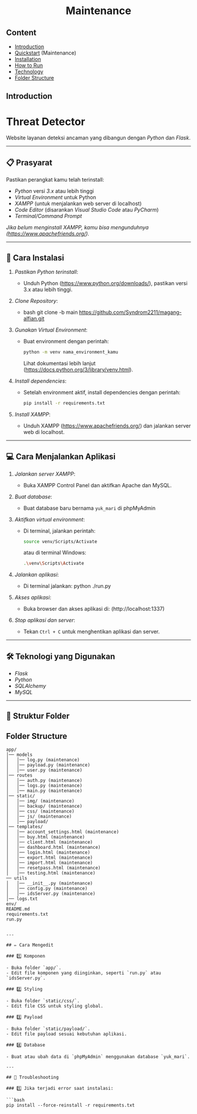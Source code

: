 <center><h1>Maintenance</h1></center>

## Content

- [Introduction](#Introduction)
- [Quickstart](#Quickstart) (Maintenance)
- [Installation](#Installation)
- [How to Run](#How-To-Run)
- [Technology](#Techonology)
- [Folder Structure](#Folder-Structure)

## Introduction 

# Threat Detector

Website layanan deteksi ancaman yang dibangun dengan *Python* dan *Flask*.

---

## 📋 Prasyarat

Pastikan perangkat kamu telah terinstall:

- *Python* versi *3.x* atau lebih tinggi
- *Virtual Environment* untuk Python
- *XAMPP* (untuk menjalankan web server di localhost)
- *Code Editor* (disarankan *Visual Studio Code* atau *PyCharm*)
- *Terminal/Command Prompt*

*Jika belum menginstall XAMPP, kamu bisa mengunduhnya (https://www.apachefriends.org/).*

---

## 🚀 Cara Instalasi

1. *Pastikan Python terinstall*:
   - Unduh Python (https://www.python.org/downloads/), pastikan versi 3.x atau lebih tinggi.
2. *Clone Repository*:
   - bash
   git clone -b main https://github.com/Syndrom2211/magang-alfian.git

3. *Gunakan Virtual Environment*:
   - Buat environment dengan perintah: 
     ```bash
     python -m venv nama_environment_kamu
     ```
     Lihat dokumentasi lebih lanjut (https://docs.python.org/3/library/venv.html).

4. *Install dependencies*:
   - Setelah environment aktif, install dependencies dengan perintah:
     ```bash
     pip install -r requirements.txt
     ```

5. *Install XAMPP*:
   - Unduh XAMPP (https://www.apachefriends.org/) dan jalankan server web di localhost.

---

## 💻 Cara Menjalankan Aplikasi

1. *Jalankan server XAMPP*:
   - Buka XAMPP Control Panel dan aktifkan Apache dan MySQL.

2. *Buat database*:
   - Buat database baru bernama `yuk_mari` di phpMyAdmin

3. *Aktifkan virtual environment*:
   - Di terminal, jalankan perintah:
     ```bash
     source venv/Scripts/Activate
     ```
     atau di terminal Windows:
     ```bash
     .\venv\Scripts\Activate
     ```

4. *Jalankan aplikasi*:
   - Di terminal jalankan:
    python ./run.py

5. *Akses aplikasi*:
   - Buka browser dan akses aplikasi di: 
     (http://localhost:1337)

6. *Stop aplikasi dan server*:
   - Tekan `Ctrl + C` untuk menghentikan aplikasi dan server.

---

## 🛠️ Teknologi yang Digunakan

- *Flask*
- *Python*
- *SQLAlchemy*
- *MySQL*

---

## 📁 Struktur Folder



## Folder Structure
```
app/
│── models
│   │── log.py (maintenance)          
│   │── payload.py (maintenance)
│   │── user.py (maintenance)
│── routes
│   │── auth.py (maintenance)          
│   │── logs.py (maintenance)
│   │── main.py (maintenance)
│── static/  
│   │── img/ (maintenance)          
│   │── backup/ (maintenance)                 
│   │── css/ (maintenance)          
│   │── js/ (maintenance)
│   │── payload/
│── templates/
│   │── account_settings.html (maintenance)
│   │── buy.html (maintenance)
│   │── client.html (maintenance)
│   │── dashboard.html (maintenance)
│   │── login.html (maintenance)
│   │── export.html (maintenance)
│   │── import.html (maintenance)
│   │── resetpass.html (maintenance)
│   │── testing.html (maintenance)
── utils
│   │── __init__.py (maintenance)          
│   │── config.py (maintenance)
│   │── idsServer.py (maintenance)
│── logs.txt
env/
README.md
requirements.txt
run.py


---

## ✏️ Cara Mengedit

### 1️⃣ Komponen

- Buka folder `app/`.
- Edit file komponen yang diinginkan, seperti `run.py` atau `idsServer.py`.

### 2️⃣ Styling

- Buka folder `static/css/`.
- Edit file CSS untuk styling global.

### 3️⃣ Payload

- Buka folder `static/payload/`.
- Edit file payload sesuai kebutuhan aplikasi.

### 4️⃣ Database

- Buat atau ubah data di `phpMyAdmin` menggunakan database `yuk_mari`.

---

## 🔧 Troubleshooting

### 1️⃣ Jika terjadi error saat instalasi:

```bash
pip install --force-reinstall -r requirements.txt

